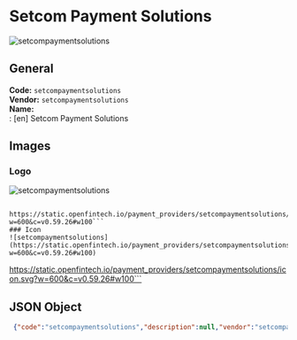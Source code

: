# Setcom Payment Solutions 
![setcompaymentsolutions](https://static.openfintech.io/payment_providers/setcompaymentsolutions/logo.svg?w=600&c=v0.59.26#w100)  
## General 
**Code:** `setcompaymentsolutions`  
**Vendor:** `setcompaymentsolutions`  
**Name:**  
:	[en] Setcom Payment Solutions  
## Images 
### Logo 
![setcompaymentsolutions](https://static.openfintech.io/payment_providers/setcompaymentsolutions/logo.svg?w=600&c=v0.59.26#w100)  
```
 https://static.openfintech.io/payment_providers/setcompaymentsolutions/logo.svg?w=600&c=v0.59.26#w100```  
### Icon 
![setcompaymentsolutions](https://static.openfintech.io/payment_providers/setcompaymentsolutions/icon.svg?w=600&c=v0.59.26#w100)  
```
 https://static.openfintech.io/payment_providers/setcompaymentsolutions/icon.svg?w=600&c=v0.59.26#w100```  
## JSON Object 
```json
 {"code":"setcompaymentsolutions","description":null,"vendor":"setcompaymentsolutions","categories":null,"countries":null,"payment_method":null,"payout_method":null,"metadata":{"about_payments_code":"setcompaymentsolutions"},"name":{"en":"Setcom Payment Solutions"}}```  
